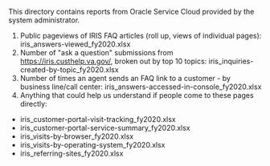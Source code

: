 This directory contains reports from Oracle Service Cloud provided by the system administrator.  

1. Public pageviews of IRIS FAQ articles (roll up, views of individual pages): iris_answers-viewed_fy2020.xlsx
2. Number of "ask a question" submissions from https://iris.custhelp.va.gov/, broken out by top 10 topics: iris_inquiries-created-by-topic_fy2020.xlsx
3. Number of times an agent sends an FAQ link to a customer  - by business line/call center: iris_answers-accessed-in-console_fy2020.xlsx
4. Anything that could help us understand if people come to these pages directly:
- iris_customer-portal-visit-tracking_fy2020.xlsx
- iris_customer-portal-service-summary_fy2020.xlsx
- iris_visits-by-browser_fy2020.xlsx
- iris_visits-by-operating-system_fy2020.xlsx
- iris_referring-sites_fy2020.xlsx
